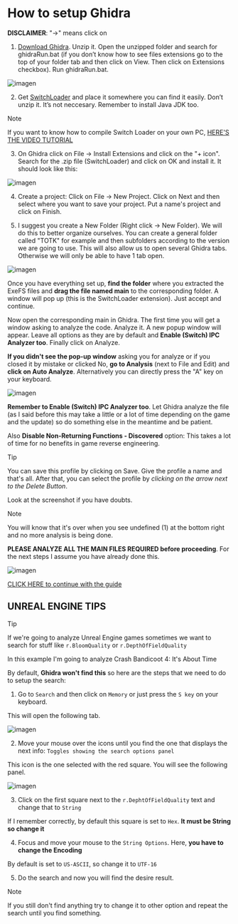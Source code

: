 # How to setup Ghidra

**DISCLAIMER**: "->" means click on

1.	[Download Ghidra](https://github.com/NationalSecurityAgency/ghidra/releases). Unzip it. Open the unzipped folder and search for ghidraRun.bat (if you don’t know how to see files extensions go to the top of your folder tab and then click on View. Then click on Extensions checkbox). Run ghidraRun.bat.

![imagen](https://i.gyazo.com/204fc945610c663fedfc4c3d0741bc7c.png)

2.	Get [SwitchLoader](https://github.com/StevensND/Ghidra-Switch-Loader/releases) and place it somewhere you can find it easily. Don’t unzip it. It’s not neccesary. Remember to install Java JDK too.

> [!NOTE]
If you want to know how to compile Switch Loader on your own PC, [HERE'S THE VIDEO TUTORIAL](https://www.youtube.com/watch?v=qZl6JnniSxo)
   
3.	On Ghidra click on File -> Install Extensions and click on the "+ icon". Search for the .zip file (SwitchLoader) and click on OK and install it. It should look like this:

![imagen](https://i.imgur.com/yP6sQ04.png)

4.	Create a project: Click on File -> New Project. Click on Next and then select where you want to save your project. Put a name's project and click on Finish.
   
5.	I suggest you create a New Folder (Right click -> New Folder). We will do this to better organize ourselves. You can create a general folder called "TOTK" for example and then subfolders according to the version we are going to use. This will also allow us to open several Ghidra tabs. Otherwise we will only be able to have 1 tab open.

![imagen](https://i.imgur.com/B0Wx1U4.png)

Once you have everything set up, **find the folder** where you extracted the ExeFS files and **drag the file named main** to the corresponding folder. A window will pop up (this is the SwitchLoader extension). Just accept and continue.

Now open the corresponding main in Ghidra. The first time you will get a window asking to analyze the code. Analyze it. A new popup window will appear. Leave all options as they are by default and **Enable (Switch) IPC Analyzer too**. Finally click on Analyze.

**If you didn't see the pop-up window** asking you for analyze or if you closed it by mistake or clicked No, **go to Analysis** (next to File and Edit) and **click on Auto Analyze**. Alternatively you can directly press the "A" key on your keyboard.

![imagen](https://i.imgur.com/skB2aHK.png)

**Remember to Enable (Switch) IPC Analyzer too**. Let Ghidra analyze the file (as I said before this may take a little or a lot of time depending on the game and the update) so do something else in the meantime and be patient. 

Also **Disable Non-Returning Functions - Discovered** option: This takes a lot of time for no benefits in game reverse engineering.

> [!TIP]
You can save this profile by clicking on Save. Give the profile a name and that's all. After that, you can select the profile by *clicking on the arrow next to the Delete Button*.

Look at the screenshot if you have doubts.


> [!NOTE]
You will know that it's over when you see undefined (1) at the bottom right and no more analysis is being done. 

**PLEASE ANALYZE ALL THE MAIN FILES REQUIRED before proceeding**. For the next steps I assume you have already done this.

![imagen](https://i.imgur.com/WtpFX1M.png)

[CLICK HERE to continue with the guide](https://github.com/StevensND/ghidra-port-mods-guide/blob/main/Ghidra/GhidraSteps.md)

## UNREAL ENGINE TIPS

> [!TIP]
If we're going to analyze Unreal Engine games sometimes we want to search for stuff like `r.BloomQuality` or `r.DepthOfFieldQuality` 

In this example I'm going to analyze Crash Bandicoot 4: It's About Time

By default, **Ghidra won't find this** so here are the steps that we need to do to setup the search:

1. Go to `Search` and then click on `Memory` or just press the `S key` on your keyboard.

This will open the following tab.

![imagen](https://i.imgur.com/M4R3ZcO.png)

2. Move your mouse over the icons until you find the one that displays the next info: `Toggles showing the search options panel`

This icon is the one selected with the red square. You will see the following panel.

![imagen](https://i.imgur.com/a7Ta3Iv.png)

3. Click on the first square next to the `r.DephtOfFieldQuality` text and change that to `String`

If I remember correctly, by default this square is set to `Hex`. **It must be String so change it**

4. Focus and move your mouse to the `String Options`. Here, **you have to change the Encoding**

By default is set to `US-ASCII`, so change it to `UTF-16` 

5. Do the search and now you will find the desire result.

> [!NOTE]
If you still don't find anything try to change it to other option and repeat the search until you find something.

